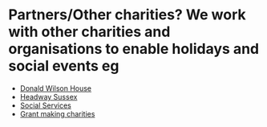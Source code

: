 # Partners/Other charities? We work with other charities and organisations to enable holidays and social events eg

-   [Donald Wilson House](https://www.bsuh.nhs.uk/stn/services/donald-wilson-house-rehabilitation-centre/)
-   [Headway Sussex](https://headwaysussex.org.uk/)
-   [Social Services](https://www.nhs.uk/conditions/social-care-and-support-guide/)
-   [Grant making charities]()
